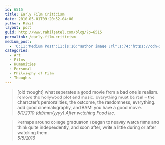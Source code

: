 ```yaml
---
id: 6515
title: Early Film Criticism
date: 2010-05-01T09:20:52-04:00
author: Rahil
layout: post
guid: http://www.rahilpatel.com/blog/?p=6515
permalink: /early-film-criticism
medium_post:
  - 'O:11:"Medium_Post":11:{s:16:"author_image_url";s:74:"https://cdn-images-1.medium.com/fit/c/200/200/1*dmbNkD5D-u45r44go_cf0g.png";s:10:"author_url";s:28:"https://medium.com/@rahil627";s:11:"byline_name";N;s:12:"byline_email";N;s:10:"cross_link";s:2:"no";s:2:"id";s:11:"e6d45863461";s:21:"follower_notification";s:3:"yes";s:7:"license";s:19:"all-rights-reserved";s:14:"publication_id";s:2:"-1";s:6:"status";s:6:"public";s:3:"url";s:61:"https://medium.com/@rahil627/early-film-criticism-e6d45863461";}'
categories:
  - Art
  - Films
  - Humanities
  - Personal
  - Philosophy of Film
  - Thoughts
---
```

> [old thought] what seperates a good movie from a bad one is realism. remove the hollywood plot and music. everything must be real &#8211; the character&#8217;s personalities, the outcome, the randomness, everything. add good cinematography, and BAM! you have a good movie.  
> <cite>5/1/2010 (dd/mm/yyyy) After watching Food Inc.</cite>

> Perhaps around college graduation I began to heavily watch films and think quite independently, and soon after, write a little during or after watching them.  
> <cite>5/5/2016</cite>